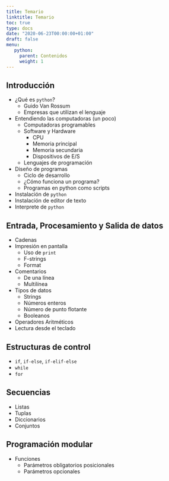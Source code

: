 ```yaml
---
title: Temario
linktitle: Temario 
toc: true
type: docs
date: "2020-06-23T00:00:00+01:00"
draft: false
menu:
   python:
     parent: Contenidos
     weight: 1
---
```


## Introducción

-   ¿Qué es `python`?
    -   Guido Van Rossum
    -   Empresas que utilizan el lenguaje
-   Entendiendo las computadoras (un poco)
    -   Computadoras programables
    -   Software y Hardware
        -   CPU
        -   Memoria principal
        -   Memoria secundaria
        -   Dispositivos de E/S
    -   Lenguajes de programación
-   Diseño de programas
    -   Ciclo de desarrollo
    -   ¿Cómo funciona un programa?
    -   Programas en python como scripts
-   Instalación de `python`
-   Instalación de editor de texto
-   Interprete de `python`


## Entrada, Procesamiento y Salida de datos

-   Cadenas
-   Impresión en pantalla
    -   Uso de `print`
    -   F-strings
    -   Format
-   Comentarios
    -   De una línea
    -   Multilínea
-   Tipos de datos
    -   Strings
    -   Números enteros
    -   Número de punto flotante
    -   Booleanos
-   Operadores Aritméticos
-   Lectura desde el teclado


## Estructuras de control

-   `if`, `if-else`, `if-elif-else`
-  `while`
-   `for`

## Secuencias

-   Listas
-   Tuplas
-   Diccionarios
-   Conjuntos

## Programación modular

-   Funciones
    -   Parámetros obligatorios posicionales
    -   Parámetros opcionales
